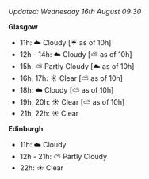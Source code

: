 *Updated: Wednesday 16th August 09:30*

**Glasgow**

* 11h: :cloud: Cloudy [:umbrella: as of 10h]
* 12h - 14h: :cloud: Cloudy [:partly_sunny: as of 10h]
* 15h: :partly_sunny: Partly Cloudy [:cloud: as of 10h]
* 16h, 17h: :sunny: Clear [:partly_sunny: as of 10h]
* 18h: :cloud: Cloudy [:partly_sunny: as of 10h]
* 19h, 20h: :sunny: Clear [:partly_sunny: as of 10h]
* 21h, 22h: :sunny: Clear

**Edinburgh**

* 11h: :cloud: Cloudy
* 12h - 21h: :partly_sunny: Partly Cloudy
* 22h: :sunny: Clear
